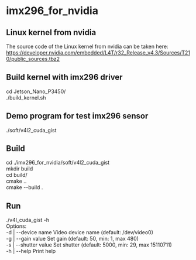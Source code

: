 # imx296_for_nvidia

## Linux kernel from nvidia
The source code of the Linux kernel from nvidia can be taken here:  
https://developer.nvidia.com/embedded/L4T/r32_Release_v4.3/Sources/T210/public_sources.tbz2  

## Build kernel with imx296 driver
cd Jetson_Nano_P3450/  
./build_kernel.sh

## Demo program for test imx296 sensor
./soft/v4l2_cuda_gist  

## Build 
cd ./imx296_for_nvidia/soft/v4l2_cuda_gist  
mkdir build  
cd build/  
cmake ..  
cmake --build .  

## Run
./v4l_cuda_gist -h  
Options:  
 -d | --device name 	Video device name (default: /dev/video0)  
 -g | --gain value 	Set gain (default: 50, min: 1, max 480)  
 -s | --shutter value 	Set shutter (default: 5000, min: 29, max 15110711)  
 -h | --help 		Print help  
